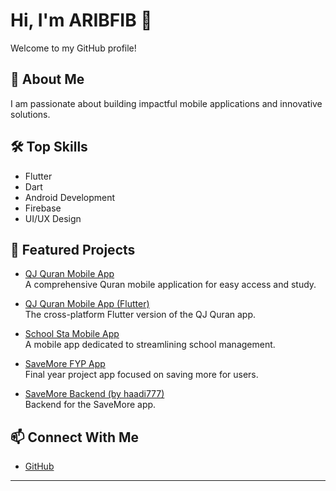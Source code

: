 # Hi, I'm ARIBFIB 👋

Welcome to my GitHub profile!

## 🚀 About Me
<!-- Add your profession, tagline, or a short bio here! -->
I am passionate about building impactful mobile applications and innovative solutions.

## 🛠️ Top Skills
- Flutter
- Dart
- Android Development
- Firebase
- UI/UX Design
<!-- Add or edit your top skills here! -->

## 🌟 Featured Projects

- [QJ Quran Mobile App](https://github.com/ARIBFIB/QJ_Quran_MobileApp)  
  A comprehensive Quran mobile application for easy access and study.

- [QJ Quran Mobile App (Flutter)](https://github.com/ARIBFIB/QJ_Quran_MobileApp_flutter)  
  The cross-platform Flutter version of the QJ Quran app.

- [School Sta Mobile App](https://github.com/ARIBFIB/School-Sta-Mobile-App)  
  A mobile app dedicated to streamlining school management.

- [SaveMore FYP App](https://github.com/ARIBFIB/SaveMore_fyp_App)  
  Final year project app focused on saving more for users.

- [SaveMore Backend (by haadi777)](https://github.com/haadi777/savemore_backend)  
  Backend for the SaveMore app.

## 📫 Connect With Me
<!-- Add your social links here! -->
- [GitHub](https://github.com/ARIBFIB)
<!-- Add LinkedIn, Twitter, personal site, etc. -->

---

<!-- Fun fact or quote (optional) -->
<!-- "Striving for innovation, one app at a time." -->
